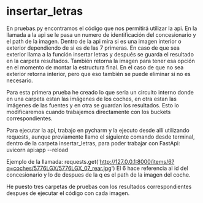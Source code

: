 # insertar_letras
En pruebas.py encontramos el código que nos permitirá utilizar la api. En la llamada a la api se le pasa un numero de identificación del
concesionario y el path de la imagen. Dentro de la api mira si es una imagen interior o exterior dependiendo de si es de las 7 primeras.
En caso de que sea exterior llama a la función insertar letras y después se guarda el resultado en la carpeta resultados. También retorna la
imagen para tener esa opción en el momento de montar la estructura final. En el caso de que no sea exterior retorna interior, pero que eso 
también se puede eliminar si no es necesario.

Para esta primera prueba he creado lo que seria un circuito interno donde en una carpeta estan las imágenes de los coches, en otra estan
las imágenes de las fuentes y en otra se guardan los resultados. Esto lo modificaremos cuando trabajemos directamente con los buckets
correspondientes.

Para ejecutar la api, trabajo en pycharm y la ejecuto desde allí utilizando requests, aunque previamente llamo el siguiente comando desde terminal, 
dentro de la carpeta insertar_letras, para poder trabajar con FastApi:
uvicorn api:app --reload

Ejemplo de la llamada:
requests.get('http://127.0.0.1:8000/items/6?q=coches/5776LGX/5776LGX_07_rear.jpg')
El 6 hace referencia al id del concesionario y lo de despues de la q es el path de la imagen del coche.

He puesto tres carpetas de pruebas con los resultados correspondientes despues de ejecutar el código con cada imagen.
